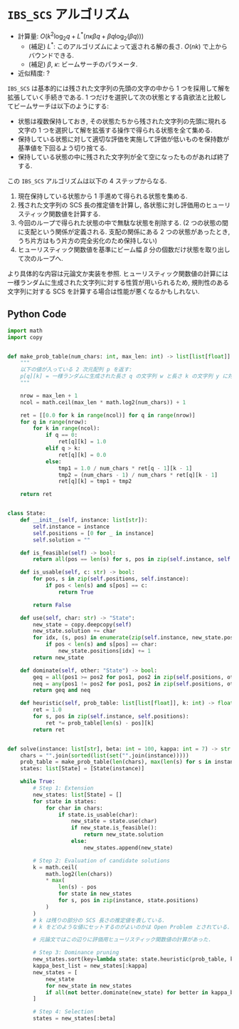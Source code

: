 # `IBS_SCS` アルゴリズム

- 計算量: $O(k^2 \log_2 q + L^* (n \kappa \beta q + \beta q \log_2 \left( \beta q \right)))$
    - (補足) $L^*$: このアルゴリズムによって返される解の長さ. $O(nk)$ で上からバウンドできる.
    - (補足) $\beta$, $\kappa$: ビームサーチのパラメータ.
- 近似精度: ?

`IBS_SCS` は基本的には残された文字列の先頭の文字の中から 1 つを採用して解を拡張していく手続きである.
1 つだけを選択して次の状態とする貪欲法と比較してビームサーチは以下のようにする:

- 状態は複数保持しておき, その状態たちから残された文字列の先頭に現れる文字の 1 つを選択して解を拡張する操作で得られる状態を全て集める.
- 保持している状態に対して適切な評価を実施して評価が低いものを保持数が基準値を下回るよう切り捨てる.
- 保持している状態の中に残された文字列が全て空になったものがあれば終了する.

この `IBS_SCS` アルゴリズムは以下の 4 ステップからなる.

1. 現在保持している状態から 1 手進めて得られる状態を集める.
2. 残された文字列の SCS 長の推定値を計算し, 各状態に対し評価用のヒューリスティック関数値を計算する.
3. 今回のループで得られた状態の中で無駄な状態を削除する. (2 つの状態の間に支配という関係が定義される. 支配の関係にある 2 つの状態があったとき, うち片方はもう片方の完全劣化のため保持しない)
4. ヒューリスティック関数値を基準にビーム幅 $\beta$ 分の個数だけ状態を取り出して次のループへ.

より具体的な内容は元論文か実装を参照.
ヒューリスティック関数値の計算には一様ランダムに生成された文字列に対する性質が用いられるため,
規則性のある文字列に対する SCS を計算する場合は性能が悪くなるかもしれない.

## Python Code

```python
import math
import copy


def make_prob_table(num_chars: int, max_len: int) -> list[list[float]]:
    """
    以下の値が入っている 2 次元配列 p を返す:
    p[q][k] = 一様ランダムに生成された長さ q の文字列 w と長さ k の文字列 y に対して, w が y の subsequence になる確率
    """

    nrow = max_len + 1
    ncol = math.ceil(max_len * math.log2(num_chars)) + 1

    ret = [[0.0 for k in range(ncol)] for q in range(nrow)]
    for q in range(nrow):
        for k in range(ncol):
            if q == 0:
                ret[q][k] = 1.0
            elif q > k:
                ret[q][k] = 0.0
            else:
                tmp1 = 1.0 / num_chars * ret[q - 1][k - 1]
                tmp2 = (num_chars - 1) / num_chars * ret[q][k - 1]
                ret[q][k] = tmp1 + tmp2

    return ret


class State:
    def __init__(self, instance: list[str]):
        self.instance = instance
        self.positions = [0 for _ in instance]
        self.solution = ""

    def is_feasible(self) -> bool:
        return all(pos == len(s) for s, pos in zip(self.instance, self.positions))

    def is_usable(self, c: str) -> bool:
        for pos, s in zip(self.positions, self.instance):
            if pos < len(s) and s[pos] == c:
                return True

        return False

    def use(self, char: str) -> "State":
        new_state = copy.deepcopy(self)
        new_state.solution += char
        for idx, (s, pos) in enumerate(zip(self.instance, new_state.positions)):
            if pos < len(s) and s[pos] == char:
                new_state.positions[idx] += 1
        return new_state

    def dominate(self, other: "State") -> bool:
        geq = all(pos1 >= pos2 for pos1, pos2 in zip(self.positions, other.positions))
        neq = any(pos1 != pos2 for pos1, pos2 in zip(self.positions, other.positions))
        return geq and neq

    def heuristic(self, prob_table: list[list[float]], k: int) -> float:
        ret = 1.0
        for s, pos in zip(self.instance, self.positions):
            ret *= prob_table[len(s) - pos][k]
        return ret


def solve(instance: list[str], beta: int = 100, kappa: int = 7) -> str:
    chars = "".join(sorted(list(set("".join(instance)))))
    prob_table = make_prob_table(len(chars), max(len(s) for s in instance))
    states: list[State] = [State(instance)]

    while True:
        # Step 1: Extension
        new_states: list[State] = []
        for state in states:
            for char in chars:
                if state.is_usable(char):
                    new_state = state.use(char)
                    if new_state.is_feasible():
                        return new_state.solution
                    else:
                        new_states.append(new_state)

        # Step 2: Evaluation of candidate solutions
        k = math.ceil(
            math.log2(len(chars))
            * max(
                len(s) - pos
                for state in new_states
                for s, pos in zip(instance, state.positions)
            )
        )
        # k は残りの部分の SCS 長さの推定値を表している.
        # k をどのような値にセットするのがよいのかは Open Problem とされている.

        # 元論文ではこの辺りに評価用ヒューリスティック関数値の計算があった.

        # Step 3: Dominance pruning
        new_states.sort(key=lambda state: state.heuristic(prob_table, k), reverse=True)
        kappa_best_list = new_states[:kappa]
        new_states = [
            new_state
            for new_state in new_states
            if all(not better.dominate(new_state) for better in kappa_best_list)
        ]

        # Step 4: Selection
        states = new_states[:beta]
```
